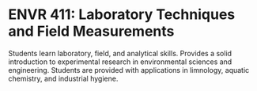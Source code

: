 # ENVR 411: Laboratory Techniques and Field Measurements

Students learn laboratory, field, and analytical skills. Provides a solid introduction to experimental research in environmental sciences and engineering. Students are provided with applications in limnology, aquatic chemistry, and industrial hygiene.